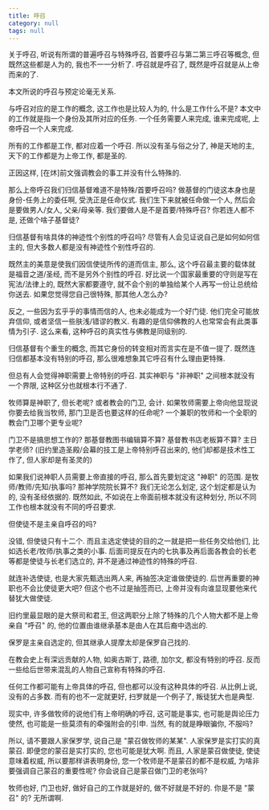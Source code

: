```yaml
---
title: 呼召
category: null
tags: null
---
```


关于呼召, 听说有所谓的普遍呼召与特殊呼召, 首要呼召与第二第三呼召等概念, 但既然这些都是人为的, 我也不一一分析了. 呼召就是呼召了, 既然是呼召就是从上帝而来的了.

本文所说的呼召与预定论毫无关系.

与呼召对应的是工作的概念, 这工作也是比较人为的, 什么是工作什么不是? 本文中的工作就是指一个身份及其所对应的任务. 一个任务需要人来完成, 谁来完成呢, 上帝呼召一个人来完成.

所有的工作都是工作, 都对应着一个呼召. 所以没有圣与俗之分了, 神是天地的主, 天下的工作都是为上帝工作, 都是圣的.

正因这样, [在炑]前文强调教会的事工并没有什么特殊的.

那么上帝呼召我们归信基督难道不是特殊/首要呼召吗? 做基督的门徒这本身也是身份-任务上的委任啊, 受洗正是任命仪式. 我们生下来就被任命做一个人, 然后会是要做男人/女人, 父亲/母亲等. 我们要做人是不是首要/特殊呼召? 你若连人都不是, 还做个啥子基督徒?

归信基督有啥具体的神迹性个别性的呼召吗? 尽管有人会见证说自己是如何如何信主的, 但大多数人都是没有神迹性个别性呼召的.

既然主的美意是使我们因信使徒所传的道而信主, 那么, 这个呼召最主要的载体就是福音之道/圣经, 而不是另外个别性的呼召. 好比说一个国家最重要的守则是写在宪法/法律上的, 既然大家都要遵守, 就不会个别的单独给某个人再写一份让总统给你送去. 如果您觉得您自己很特殊, 那其他人怎么办?

反之, 一些因为玄乎乎的事情而信的人, 也未必能成为一个好门徒. 他们完全可能放弃信仰, 或者坚信一些肤浅/错谬的教义. 有趣的是信仰佛教的人也常常会有此类事情为引子. 这么来看, 这种呼召的真实性与佛教是同级别的.

归信基督有个重生的概念, 而其它身份的转变相对而言实在是不值一提了. 既然连归信都基本没有特别的呼召, 那么很难想象其它呼召有什么理由更特殊.

但总有人会觉得神职需要上帝特别的呼召. 其实神职与 "非神职" 之间根本就没有一个界限, 这种区分也就根本行不通了.

牧师算是神职了, 但长老呢? 或者教会的门卫, 会计. 如果牧师需要上帝向他显现说你要去给我当牧师, 那门卫是否也要这样的任命呢? 一个兼职的牧师和一个全职的教会门卫哪个更专业呢?

门卫不是搞思想工作的? 那基督教图书编辑算不算? 基督教书店老板算不算? 主日学老师?  (旧约里造圣殿/会幕的技工是上帝特别呼召出来的, 他们却都是技术性工作了, 但人家却是有圣灵的)

如果我们说神职人员需要上帝直接的呼召, 那么首先要划定这 "神职" 的范围. 是牧师/教师/先知/执事吗? 那神学院院长算不? 我们无论怎么划定, 这个划定都是认为的, 没有圣经依据的. 既然如此, 不如说在上帝面前根本就没有这种划分, 所以不同工作也根本就没有不同的呼召要求.

但使徒不是主亲自呼召的吗?

没错, 但使徒只有十二个. 而且主选定使徒的目的之一就是把一些任务交给他们, 比如选长老/牧师/执事之类的小事. 后面司提反在内的七执事及再后面各教会的长老等都是使徒与长老们选立的, 并不是通过神迹性的特殊的呼召.

就连补选使徒, 也是大家先甄选出两人来, 再抽签决定谁做使徒的. 后世再重要的神职也不会比使徒更大吧? 但这个也不过是抽签而已, 上帝并没有向谁显现要他来代替犹大做使徒.

旧约里最显眼的是大祭司和君王, 但这两职分上除了特殊的几个人物大都不是上帝亲自 "呼召" 的, 他的位置由谁继承基本是由人在其后裔中选出的.

保罗是主亲自选定的, 但其继承人提摩太却是保罗自己找的.

在教会史上有深远贡献的人物, 如奥古斯丁, 路德, 加尔文, 都没有特别的呼召. 反而一些给后世带来混乱的人物自己宣称有特殊的呼召.

任何工作都可能有上帝具体的呼召, 但也都可以没有这种具体的呼召. 从比例上说, 没有的占多数. 而有的也不一定就更好, 扫罗就是一个例子了, 叛徒犹大也是典型.

现实中, 许多做牧师的说他们有上帝明确的呼召, 这可能是事实, 也可能是舆论压力使然, 也可能是一些莫须有的牵强附会的引申. 当然, 有的就是睁眼骗你, 不服吗?

所以, 请不要跟人家保罗学, 说自己是 "蒙召做牧师的某某". 人家保罗是实打实的真蒙召. 即便您的蒙召是实打实的, 您也可能是犹大啊. 而且, 人家是蒙召做使徒, 使徒意味着权威, 所以要那样讲表明身份, 您一个牧师是不是蒙召的都不是权威, 为啥非要强调自己蒙召的重要性呢? 你会说自己是蒙召做门卫的老张吗?

牧师也好, 门卫也好, 做好自己的工作就是好的, 做不好就是不好的. 你是不是 "蒙召" 的? 无所谓啊.
